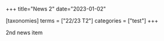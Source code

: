 +++
title="News 2"
date="2023-01-02"

[taxonomies]
terms = ["22/23 T2"]
categories = ["test"]
+++

2nd news item